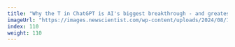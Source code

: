 ```yaml
---
title: "Why the T in ChatGPT is AI's biggest breakthrough - and greatest risk"
imageUrl: "https://images.newscientist.com/wp-content/uploads/2024/08/15111606/SEI_217467197.jpg?width=788"
index: 110
weight: 110
---
```


